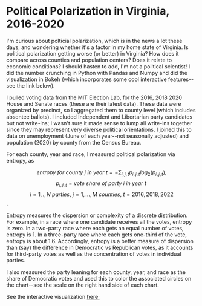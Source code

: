 # Political Polarization in Virginia, 2016-2020

I'm curious about polticial polarization, which is in the news a lot these days, and wondering whether it's a factor in my home state of Virginia. Is political polarization getting worse (or better) in Virginia? How does it compare across counties and population centers? Does it relate to economic conditions? I should hasten to add, I'm not a political scientist! I did the number crunching in Python with Pandas and Numpy and did the visualization in Bokeh (which incorporates some cool interactive features--see the link below). 

I pulled voting data from the MIT Election Lab, for the 2016, 2018 2020 House and Senate races (these are their latest data). These data were organized by precinct, so I aggregated them to county level (which includes absentee ballots). I included Independent and Libertarian party candidates but not write-ins; I wasn't sure it made sense to lump all write-ins together since they may represent very diverse political orientations. I joined this to data on unemployment (June of each year--not seasonally adjusted) and population (2020) by county from the Census Bureau.

For each county, year and race, I measured political polarization via entropy, as

$$entropy\ for\  county\  j\  in\  year\  t = -\sum_{i,j,t} p_{i,j,t} log_2(p_{i,j,t}),$$
$$p_{i,j,t}=vote\ share\ of\ party\ i\ in\ year\ t\,$$
$$i = 1,.,N\ parties,\ j=1,...,M\ counties,\ t=2016,2018,2022$$.

Entropy measures the dispersion or complexity of a discrete distribution. For example, in a race where one candidate receives all the votes, entropy is zero. In a two-party race where each gets an equal number of votes, entropy is 1. In a three-party race where each gets one-third of the vote, entropy is about 1.6. Accordingly, entropy is a better measure of dispersion than (say) the difference in Democratic vs Republican votes, as it accounts for third-party votes as well as the concentration of votes in individual parties. 

I also measured the party leaning for each county, year, and race as the share of Democratic votes and used this to color the associated circles on the chart--see the scale on the right hand side of each chart.

See the interactive visualization [here:](https://charlie-kramer.github.io/va_voting_entropy/)



